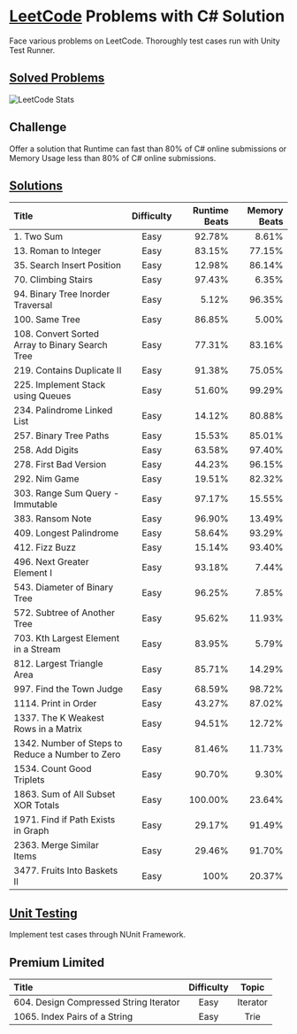 # [LeetCode](https://leetcode.com) Problems with C# Solution
Face various problems on LeetCode. Thoroughly test cases run with Unity Test Runner.

## [Solved Problems](https://leetcode.com/jinhero)
![LeetCode Stats](https://leetcard.jacoblin.cool/jinhero?theme=light&font=Nunito)

## Challenge
Offer a solution that Runtime can fast than 80% of C# online submissions or Memory Usage less than 80% of C# online submissions.

## [Solutions](./Assets/Solutions)
|Title|Difficulty|Runtime Beats|Memory Beats|
|:-|:-: | -: | -: |
|1. Two Sum|Easy|92.78%|8.61%|
|13. Roman to Integer|Easy|83.15%|77.15%|
|35. Search Insert Position|Easy|12.98%|86.14%|
|70. Climbing Stairs|Easy|97.43%|6.35%|
|94. Binary Tree Inorder Traversal|Easy|5.12%|96.35%|
|100. Same Tree|Easy|86.85%|5.00%|
|108. Convert Sorted Array to Binary Search Tree|Easy|77.31%|83.16%|
|219. Contains Duplicate II|Easy|91.38%|75.05%|
|225. Implement Stack using Queues|Easy|51.60%|99.29%|
|234. Palindrome Linked List|Easy|14.12%|80.88%|
|257. Binary Tree Paths|Easy|15.53%|85.01%|
|258. Add Digits|Easy|63.58%|97.40%|
|278. First Bad Version|Easy|44.23%|96.15%|
|292. Nim Game|Easy|19.51%|82.32%|
|303. Range Sum Query - Immutable|Easy|97.17%|15.55%|
|383. Ransom Note|Easy|96.90%|13.49%|
|409. Longest Palindrome|Easy|58.64%|93.29%|
|412. Fizz Buzz|Easy|15.14%|93.40%|
|496. Next Greater Element I|Easy|93.18%|7.44%|
|543. Diameter of Binary Tree|Easy|96.25%|7.85%|
|572. Subtree of Another Tree|Easy|95.62%|11.93%|
|703. Kth Largest Element in a Stream|Easy|83.95%|5.79%|
|812. Largest Triangle Area|Easy|85.71%|14.29%|
|997. Find the Town Judge|Easy|68.59%|98.72%|
|1114. Print in Order|Easy|43.27%|87.02%|
|1337. The K Weakest Rows in a Matrix|Easy|94.51%|12.72%|
|1342. Number of Steps to Reduce a Number to Zero|Easy|81.46%|11.73%|
|1534. Count Good Triplets|Easy|90.70%|9.30%|
|1863. Sum of All Subset XOR Totals|Easy|100.00%|23.64%|
|1971. Find if Path Exists in Graph|Easy|29.17%|91.49%|
|2363. Merge Similar Items|Easy|29.46%|91.70%|
|3477. Fruits Into Baskets II|Easy|100%|20.37%|

## [Unit Testing](./Assets/UnitTests)
Implement test cases through NUnit Framework.

## Premium Limited
|Title|Difficulty|Topic|
|:-|:-: |:-: |
|604. Design Compressed String Iterator|Easy|Iterator|
|1065. Index Pairs of a String|Easy|Trie|
